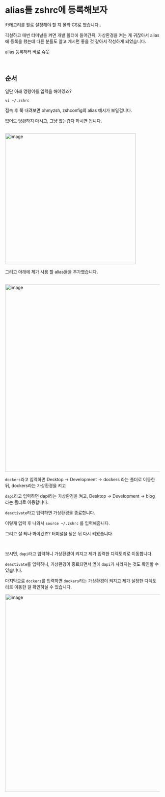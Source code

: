 # alias를 zshrc에 등록해보자


카테고리를 뭘로 설정해야 할 지 몰라 CS로 했습니다..

긱설하고 매번 터미널을 켜면 개발 폴더에 들어간뒤, 가상환경을 켜는 게 귀찮아서 alias에 등록을 했는데 다른 분들도 알고 게시면 좋을 것 같아서 작성하게 되었습니다.

alias 등록하러 바로 슈웃

<br>

## 순서

일단 아래 명령어를 입력을 해야겠죠?

```shell
vi ~/.zshrc
```

접속 후 쭉 내려보면 ohmyzsh, zshconfig의 alias 예시가 보일겁니다.

없어도 당황하지 마시고, 그냥 없는갑다 하시면 됩니다.

<br>

<img width="425" alt="image" src="https://user-images.githubusercontent.com/88086271/171987824-abed4434-e647-4378-a39f-423b1801e7b3.png">

<br>

그리고 아래에 제가 사용 할 alias들을 추가했습니다.

<br>

<img width="609" alt="image" src="https://user-images.githubusercontent.com/88086271/171987869-2266043b-d417-4869-a5e6-07f8dc10eca4.png">

```dockers```라고 입력하면 Desktop -> Development -> dockers 라는 폴더로 이동한 뒤, dockers라는 가상환경을 켜고

```dapi```라고 입력하면 dapi라는 가상환경을 켜고, Desktop -> Development -> blog 라는 폴더로 이동합니다.

```deactivate```라고 입력하면 가상환경을 종료합니다.

이렇게 입력 후 나와서 ```source ~/.zshrc``` 를 입력해줍니다.

그리고 잘 되나 봐야겠죠? 터미널을 닫은 뒤 다시 켜봤습니다.

<br>

보시면, ```dapi```라고 입력하니 가상환경이 켜지고 제가 입력한 디렉토리로 이동합니다.

```deactivate```를 입력하니, 가상환경이 종료되면서 옆에 ```dapi```가 사라지는 것도 확인할 수 있습니다.

마지막으로 ```dockers```를 입력하면 ```dockers```라는 가상환경이 켜지고 제가 설정한 디렉토리로 이동한 걸 확인하실 수 있습니다.

<img width="642" alt="image" src="https://user-images.githubusercontent.com/88086271/171987970-06c9281d-971d-4e50-83bf-8f60f94ba214.png">



